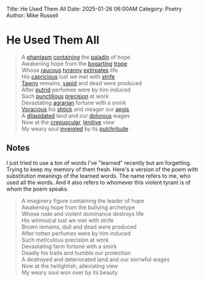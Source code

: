 Title: He Used Them All
Date: 2025-01-26 06:00AM
Category: Poetry
Author: Mike Russell
# He Used Them All

> A [phantasm](https://www.merriam-webster.com/dictionary/phantasm) [containing](https://www.merriam-webster.com/dictionary/containing) the [paladin](https://www.merriam-webster.com/dictionary/paladin) of hope<br>
Awakening hope from the [bogarting](https://www.merriam-webster.com/dictionary/bogarting) [trope](https://www.merriam-webster.com/dictionary/trope)<br>
Whose [raucous](https://www.merriam-webster.com/dictionary/raucous) [tyranny](https://www.merriam-webster.com/dictionary/tyranny) [extirpates](https://www.merriam-webster.com/dictionary/extirpates) life<br>
His [capricious](https://www.merriam-webster.com/dictionary/capricious) lust we met with [strife](https://www.merriam-webster.com/dictionary/strife)<br>
[Tawny](https://www.merriam-webster.com/dictionary/Tawny) remains, [vapid](https://www.merriam-webster.com/dictionary/vapid) and dead were produced<br>
After [putrid](https://www.merriam-webster.com/dictionary/putrid) perfumes were by him induced<br>
Such [punctilious](https://www.merriam-webster.com/dictionary/punctilious) [precision](https://www.merriam-webster.com/dictionary/precision) at work<br>
Devastating [agrarian](https://www.merriam-webster.com/dictionary/agrarian) fortune with a smirk<br>
[Voracious](https://www.merriam-webster.com/dictionary/Voracious) his [shtick](https://www.merriam-webster.com/dictionary/shtick) and meager our [aegis](https://www.merriam-webster.com/dictionary/aegis)<br>
A [dilapidated](https://www.merriam-webster.com/dictionary/dilapidated) land and our [dolorous](https://www.merriam-webster.com/dictionary/dolorous) wages<br>
Now at the [crepuscular](https://www.merriam-webster.com/dictionary/crepuscular), [lenitive](https://www.merriam-webster.com/dictionary/lenitive) view<br>
My weary soul [inveigled](https://www.merriam-webster.com/dictionary/inveigled) by its [pulchritude](https://www.merriam-webster.com/dictionary/pulchritude)

## Notes

I just tried to use a ton of words I've "learned" recently but am forgetting. Trying to keep my memory of them fresh. Here's a version of the poem with substitution meanings of the learned words. The name refers to me, who used all the words. And it also refers to whomever this violent tyrant is of whom the poem speaks.

> A imaginery figure containing the leader of hope<br>
Awakening hope from the bullying archetype<br>
Whose rude and violent dominance destroys life<br>
His whimsical lust we met with strife<br>
Brown remains, dull and dead were produced<br>
After rotten perfumes were by him induced<br>
Such meticulous precision at work<br>
Devastating farm fortune with a smirk<br>
Deadly his traits and humble our protection<br>
A destroyed and deteriorated land and our sorrwful wages<br>
Now at the twilightish, alleviating view<br>
My weary soul won over by its beauty